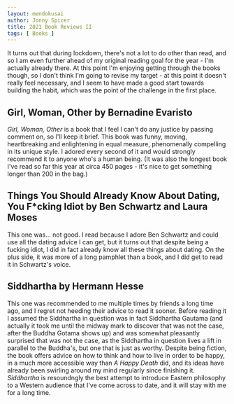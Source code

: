 ```yaml
---
layout: mendokusai
author: Jonny Spicer
title: 2021 Book Reviews II
tags: [ Books ]
---
```

It turns out that during lockdown, there's not a lot to do other than read, and so I am even further ahead of my original reading goal for the year - I'm actually already there. At this point I'm enjoying getting
through the books though, so I don't think I'm going to revise my target - at this point it doesn't really feel necessary, and I seem to have made a good start towards building the habit, which was the point of the
challenge in the first place.

## Girl, Woman, Other by Bernadine Evaristo

*Girl, Woman, Other* is a book that I feel I can't do any justice by passing comment on, so I'll keep it brief. This book was funny, moving, heartbreaking and enlightening in equal measure, phenomenally compelling in
its unique style. I adored every second of it and would strongly recommend it to anyone who's a human being. (It was also the longest book I've read so far this year at circa 450 pages - it's nice to get something
longer than 200 in the bag.)

## Things You Should Already Know About Dating, You F*cking Idiot by Ben Schwartz and Laura Moses

This one was... not good. I read because I adore Ben Schwartz and could use all the dating advice I can get, but it turns out that despite being a fucking idiot, I did in fact already know all these things about
dating. On the plus side, it was more of a long pamphlet than a book, and I did get to read it in Schwartz's voice.

## Siddhartha by Hermann Hesse

This one was recommended to me multiple times by friends a long time ago, and I regret not heeding their advice to read it sooner. Before reading it I assumed the Siddhartha in question was in fact Siddhartha Gautama
(and actually it took me until the midway mark to discover that was not the case, after the Buddha Gotama shows up) and was somewhat pleasantly surprised that was not the case, as the Siddhartha in question lives
a lift in parallel to the Buddha's, but one that is just as worthy. Despite being fiction, the book offers advice on how to think and how to live in order to be happy, in a much more accessible way than *A Happy
Death* did, and its ideas have already been swirling around my mind regularly since finishing it. *Siddhartha* is resoundngly the best attempt to introduce Eastern philosophy to a Western audience that I've come
across to date, and it will stay with me for a long time.

